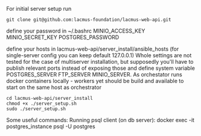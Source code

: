 For initial server setup run
```
git clone git@github.com:lacmus-foundation/lacmus-web-api.git
```

define your password in ~/.bashrc
	MINIO_ACCESS_KEY
 	MINIO_SECRET_KEY
 	POSTGRES_PASSWORD

define your hosts in lacmus-web-api/server_install/ansible_hosts (for single-server config you can keep default 127.0.0.1)
Whole settings are not tested for the case of multiserver installation, but supposedly you'll have to publish relevant ports 
instead of exposing those and define system variable POSTGRES_SERVER FTP_SERVER MINIO_SERVER. As orchestator runs docker 
containers locally - workers yet should be build and available to start on the same host as orchestrator

```
cd lacmus-web-api/server_install
chmod +x ./server_setup.sh
sudo ./server_setup.sh
```

Some useful commands:
	Running psql client (on db server): 
	docker exec -it postgres_instance psql -U postgres